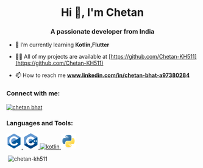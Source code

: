 <h1 align="center">Hi 👋, I'm Chetan</h1>
<h3 align="center">A passionate developer from India</h3>

- 🌱 I’m currently learning **Kotlin,Flutter**

- 👨‍💻 All of my projects are available at [https://github.com/Chetan-KH511](https://github.com/Chetan-KH511)

- 📫 How to reach me **www.linkedin.com/in/chetan-bhat-a97380284**

<h3 align="left">Connect with me:</h3>
<p align="left">
<a href="https://linkedin.com/in/chetan bhat" target="blank"><img align="center" src="https://raw.githubusercontent.com/rahuldkjain/github-profile-readme-generator/master/src/images/icons/Social/linked-in-alt.svg" alt="chetan bhat" height="30" width="40" /></a>
</p>

<h3 align="left">Languages and Tools:</h3>
<p align="left"> <a href="https://www.cprogramming.com/" target="_blank" rel="noreferrer"> <img src="https://raw.githubusercontent.com/devicons/devicon/master/icons/c/c-original.svg" alt="c" width="40" height="40"/> </a> <a href="https://www.w3schools.com/cpp/" target="_blank" rel="noreferrer"> <img src="https://raw.githubusercontent.com/devicons/devicon/master/icons/cplusplus/cplusplus-original.svg" alt="cplusplus" width="40" height="40"/> </a> <a href="https://kotlinlang.org" target="_blank" rel="noreferrer"> <img src="https://www.vectorlogo.zone/logos/kotlinlang/kotlinlang-icon.svg" alt="kotlin" width="40" height="40"/> </a> <a href="https://www.python.org" target="_blank" rel="noreferrer"> <img src="https://raw.githubusercontent.com/devicons/devicon/master/icons/python/python-original.svg" alt="python" width="40" height="40"/> </a> </p>


<p>&nbsp;<img align="center" src="https://github-readme-stats.vercel.app/api?username=chetan-kh511&show_icons=true&locale=en" alt="chetan-kh511" /></p>
